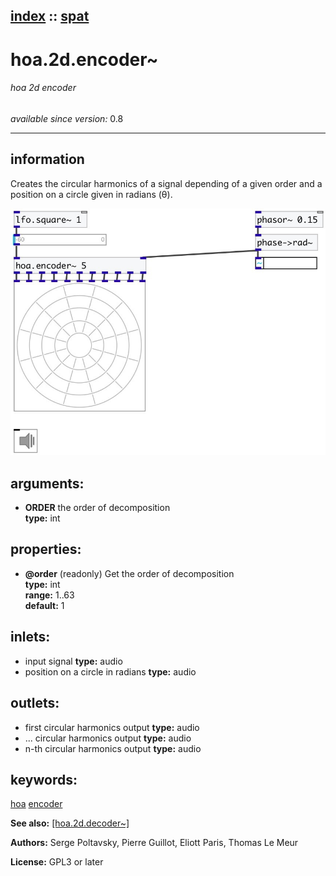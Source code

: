 [index](index.html) :: [spat](category_spat.html)
---

# hoa.2d.encoder~

###### hoa 2d encoder

*available since version:* 0.8

---


## information
Creates the circular harmonics of a signal depending of a given order and a
            position on a circle given in radians (θ).



[![example](../examples/img/hoa.2d.encoder~.jpg)](../examples/pd/hoa.2d.encoder~.pd)



## arguments:

* **ORDER**
the order of decomposition<br>
__type:__ int<br>





## properties:

* **@order** (readonly)
Get the order of decomposition<br>
__type:__ int<br>
__range:__ 1..63<br>
__default:__ 1<br>



## inlets:

* input signal 
__type:__ audio<br>
* position on a circle in radians 
__type:__ audio<br>



## outlets:

* first circular harmonics output
__type:__ audio<br>
* ... circular harmonics output
__type:__ audio<br>
* n-th circular harmonics output
__type:__ audio<br>



## keywords:

[hoa](keywords/hoa.html)
[encoder](keywords/encoder.html)



**See also:**
[\[hoa.2d.decoder~\]](hoa.2d.decoder~.html)




**Authors:** Serge Poltavsky, Pierre Guillot, Eliott Paris, Thomas Le Meur




**License:** GPL3 or later





